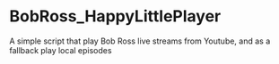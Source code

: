 # BobRoss_HappyLittlePlayer
A simple script that play Bob Ross live streams from Youtube, and as a fallback play local episodes
